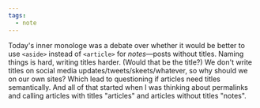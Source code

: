 ```yaml
---
tags:
  - note
---
```


Today's inner monologe was a debate over whether it would be better to use `<aside>` instead of `<article>` for *notes*—posts without titles. Naming things is hard, writing titles harder. (Would that be the title?) We don't write titles on social media updates/tweets/skeets/whatever, so why should we on our own sites? Which lead to questioning if articles need titles semantically. And all of that started when I was thinking about permalinks and calling articles with titles "articles" and articles without titles "notes".

<a class="u-bridgy-fed" href="https://fed.brid.gy/" hidden="from-humans"></a>
<a class="u-bridgy" href="https://brid.gy/publish/bluesky" hidden="from-humans"></a>
<data class="p-bridgy-omit-link" value="maybe" />